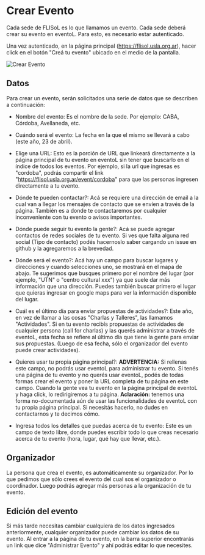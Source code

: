 # Crear Evento

Cada sede de FLISoL es lo que llamamos un evento. Cada sede deberá crear su evento en eventoL. Para esto, es necesario
estar autenticado.

Una vez autenticado, en la página principal (https://flisol.usla.org.ar), hacer click en el botón "Creá tu evento" ubicado
en el medio de la pantalla.

![Crear Evento](https://github.com/GNUtn/eventoL/blob/master/docs/assets/crear-evento.png)

## Datos

Para crear un evento, serán solicitados una serie de datos que se describen a continuación:

* Nombre del evento: Es el nombre de la sede. Por ejemplo: CABA, Córdoba, Avellaneda, etc.

* Cuándo será el evento: La fecha en la que el mismo se llevará a cabo (este año, 23 de abril).

* Elige una URL: Esto es la porción de URL que linkeará directamente a la página principal de tu evento en eventoL sin
tener que buscarlo en el índice de todos los eventos. Por ejemplo, si la url que ingresas es "cordoba", podrás compartir
el link "https://flisol.usla.org.ar/event/cordoba" para que las personas ingresen directamente a tu evento.

* Dónde te pueden contactar?: Acá se requiere una dirección de email a la cual van a llegar los mensajes de contacto que
se envíen a través de la página. También es a donde te contactaremos por cualquier inconveniente con tu evento o avisos
importantes.

* Dónde puede seguir tu evento la gente?: Acá se puede agregar contactos de redes sociales de tu evento. Si ves que falta
alguna red social (Tipo de contacto) podés hacernoslo saber cargando un issue en github y la agregaremos a la brevedad.

* Dónde será el evento?: Acá hay un campo para buscar lugares y direcciones y cuando selecciones uno, se mostrará en el
mapa de abajo. Te sugerimos que busques primero por el nombre del lugar (por ejemplo, "UTN" o "centro cultural xxx") ya
que suele dar más información que una dirección. Puedes también buscar primero el lugar que quieras ingresar en google maps
para ver la información disponible del lugar.

* Cuál es el último día para enviar propuestas de actividades?: Este año, en vez de llamar a las cosas "Charlas y Talleres",
las llamamos "Actividades". Si en tu evento recibís propuestas de actividades de cualquier persona (call for charlas) y
las querés administrar a través de eventoL, esta fecha se refiere al último día que tiene la gente para enviar sus propuestas.
(Luego de esa fecha, sólo el organizador del evento puede crear actividades).

* Quieres usar tu propia página principal?: **ADVERTENCIA:** Si rellenas este campo, no podrás usar eventoL para administrar
tu evento. Si tenés una página de tu evento y no querés usar eventoL, podés de todas formas
crear el evento y poner la URL completa de tu página en este campo. Cuando la gente vea tu evento en la página principal
de eventoL y haga click, lo redirigiremos a tu página. **Aclaración:** tenemos una forma no-documentada aún de usar
las funcionalidades de eventoL con tu propia página principal. Si necesitás hacerlo, no dudes en contactarnos y te decimos cómo.

* Ingresa todos los detalles que puedas acerca de tu evento: Este es un campo de texto libre, donde puedes escribir todo
lo que creas necesario acerca de tu evento (hora, lugar, qué hay que llevar, etc.).

## Organizador

La persona que crea el evento, es automáticamente su organizador. Por lo que pedimos que sólo crees el evento del cual
sos el organizador o coordinador. Luego podrás agregar más personas a la organización de tu evento.

## Edición del evento

Si más tarde necesitas cambiar cualquiera de los datos ingresados anteriormente, cualquier organizador puede cambiar los
datos de su evento. Al entrar a la página de tu evento, en la barra superior encontrarás un link que dice "Administrar Evento"
y ahí podrás editar lo que necesites.

